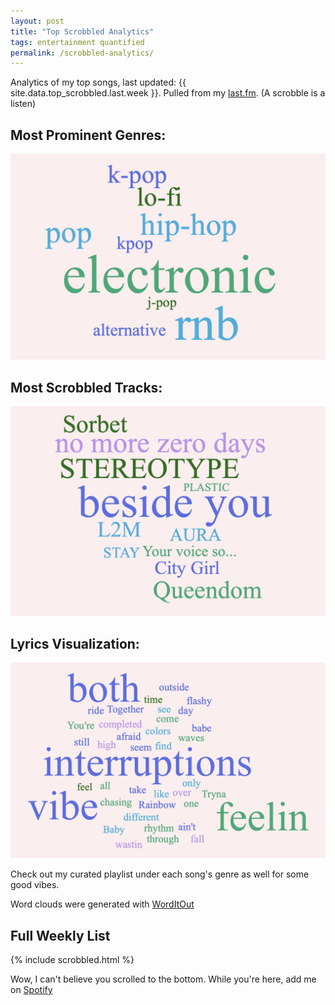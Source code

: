 ```yaml
---
layout: post
title: "Top Scrobbled Analytics"
tags: entertainment quantified
permalink: /scrobbled-analytics/
---
```


Analytics of my top songs, last updated: {{ site.data.top_scrobbled.last.week }}. Pulled from my [last.fm](https://www.last.fm/user/Mattchooachoo). (A scrobble is a listen)

## Most Prominent Genres:

![genreCloud](/assets/images/song_data/genresCloud.png)

## Most Scrobbled Tracks:

![tracksCloud](/assets/images/song_data/tracksCloud.png)

## Lyrics Visualization:

![lyricsCloud](/assets/images/song_data/lyricsCloud.png)

Check out my curated playlist under each song's genre as well for some good vibes.

Word clouds were generated with [WordItOut](https://worditout.com/word-cloud/create)

## Full Weekly List

{% include scrobbled.html %}

Wow, I can't believe you scrolled to the bottom. While you're here, add me on [Spotify](https://open.spotify.com/user/a17r0su593wsblcb84y8n5hxc?si=95e7f1a622544955)
